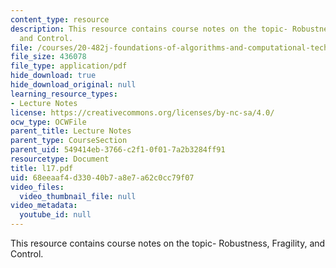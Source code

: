 ```yaml
---
content_type: resource
description: This resource contains course notes on the topic- Robustness, Fragility,
  and Control.
file: /courses/20-482j-foundations-of-algorithms-and-computational-techniques-in-systems-biology-spring-2006/68eeaaf4d33040b7a8e7a62c0cc79f07_l17.pdf
file_size: 436078
file_type: application/pdf
hide_download: true
hide_download_original: null
learning_resource_types:
- Lecture Notes
license: https://creativecommons.org/licenses/by-nc-sa/4.0/
ocw_type: OCWFile
parent_title: Lecture Notes
parent_type: CourseSection
parent_uid: 549414eb-3766-c2f1-0f01-7a2b3284ff91
resourcetype: Document
title: l17.pdf
uid: 68eeaaf4-d330-40b7-a8e7-a62c0cc79f07
video_files:
  video_thumbnail_file: null
video_metadata:
  youtube_id: null
---
```

This resource contains course notes on the topic- Robustness, Fragility, and Control.